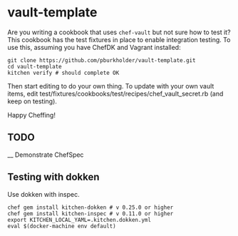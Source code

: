 # vault-template

Are you writing a cookbook that uses `chef-vault` but not sure how to test it? This cookbook has the test fixtures in place to enable integration testing. To use this, assuming you have ChefDK and Vagrant installed:

```
git clone https://github.com/pburkholder/vault-template.git
cd vault-template
kitchen verify # should complete OK
```

Then start editing to do your own thing. To update with your own vault items, edit test/fixtures/cookbooks/test/recipes/chef_vault_secret.rb (and keep on testing).

Happy Cheffing!


## TODO

__ Demonstrate ChefSpec

## Testing with dokken

Use dokken with inspec.

```
chef gem install kitchen-dokken # v 0.25.0 or higher
chef gem install kitchen-inspec # v 0.11.0 or higher
export KITCHEN_LOCAL_YAML=.kitchen.dokken.yml
eval $(docker-machine env default)
```
